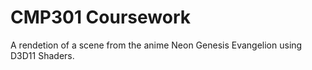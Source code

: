 # CMP301 Coursework
A rendetion of a scene from the anime Neon Genesis Evangelion using D3D11 Shaders. 

